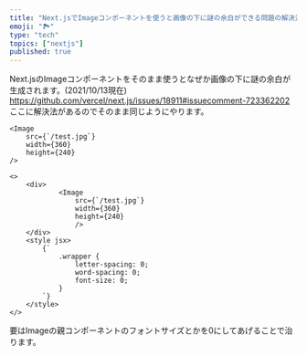 ```yaml
---
title: "Next.jsでImageコンポーネントを使うと画像の下に謎の余白ができる問題の解決法"
emoji: "🏞️"
type: "tech"
topics: ["nextjs"]
published: true
---
```


Next.jsのImageコンポーネントをそのまま使うとなぜか画像の下に謎の余白が生成されます。(2021/10/13現在)
https://github.com/vercel/next.js/issues/18911#issuecomment-723362202
ここに解決法があるのでそのまま同じようにやります。

```jsx:修正前
<Image
    src={`/test.jpg`}
    width={360}
    height={240}
/>
```

```jsx:修正後
<>
    <div>
            <Image
                src={`/test.jpg`}
                width={360}
                height={240}
                />
    </div>
    <style jsx>
        {`
            .wrapper {
                letter-spacing: 0;
                word-spacing: 0;
                font-size: 0;
            }
        `}
    </style>
</>
```
要はImageの親コンポーネントのフォントサイズとかを0にしてあげることで治ります。